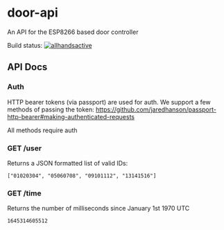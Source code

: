 # door-api

An API for the ESP8266 based door controller

Build status: [![allhandsactive](https://circleci.com/gh/allhandsactive/door-api.svg?style=svg)](https://circleci.com/gh/allhandsactive/door-api)

## API Docs

### Auth

HTTP bearer tokens (via passport) are used for auth. We support a few methods of passing the token: https://github.com/jaredhanson/passport-http-bearer#making-authenticated-requests

All methods require auth

### GET /user

Returns a JSON formatted list of valid IDs:

```
["01020304", "05060708", "09101112", "13141516"]
```

### GET /time

Returns the number of milliseconds since January 1st 1970 UTC

```
1645314605512
```
